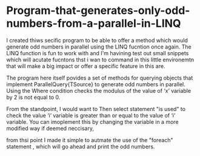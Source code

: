 # Program-that-generates-only-odd-numbers-from-a-parallel-in-LINQ


I created thiws secific program to be able to offer a method which would generate odd numbers in parallel using the LINQ fucntion once again. The LINQ function is fun to work with and I'm havining test out small snippets which will acutate fucntons thst i wan to command in this little environemtn that will make  a big impact or offer a specific feature in this are. 

The program here itself povides a set of methods for querying objects that implement ParallelQuery{TSource} to generate odd numbers in parallel. Using the Where condition checks the modulus of the value of ‘x’ variable by 2 is not equal to 0. 


From the standpoint,
I would want to Then select statement "is used" to check the value ‘i’ variable is greater than or equal to the value of ‘i’ variable. You can imoplement this by changing the variable in  a more modified way if deemed neccisary, 

from thsi point I made it simple to autmate the  use of the  "foreach" statement , which will go ahead and print the odd numbers.
